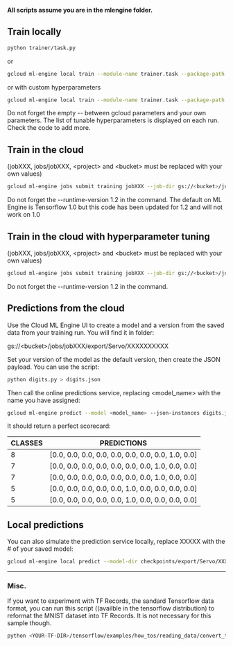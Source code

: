 **All scripts assume you are in the mlengine folder.**
## Train locally
```bash
python trainer/task.py
```
or
```bash
gcloud ml-engine local train --module-name trainer.task --package-path trainer
```
or with custom hyperparameters
```bash
gcloud ml-engine local train --module-name trainer.task --package-path trainer -- --hp-iterations 3000 --hp-dropout 0.5
```
Do not forget the empty -- between gcloud parameters and your own parameters. The list of tunable hyperparameters is displayed on each run. Check the code to add more.
## Train in the cloud
(jobXXX, jobs/jobXXX, &lt;project&gt; and &lt;bucket&gt; must be replaced with your own values)
```bash
gcloud ml-engine jobs submit training jobXXX --job-dir gs://<bucket>/jobs/jobXXX --project <project> --config config.yaml --module-name trainer.task --package-path trainer --runtime-version 1.2
```
Do not forget the  --runtime-version 1.2 in the command. The default on ML Engine is Tensorflow 1.0 but this code has been updated for 1.2 and will not work on 1.0

## Train in the cloud with hyperparameter tuning
(jobXXX, jobs/jobXXX, &lt;project&gt; and &lt;bucket&gt; must be replaced with your own values)
```bash
gcloud ml-engine jobs submit training jobXXX --job-dir gs://<bucket>/jobs/jobXXX --project <project> --config config-hptune6.yaml --module-name trainer.task --package-path trainer --runtime-version 1.2
```
Do not forget the  --runtime-version 1.2 in the command.

## Predictions from the cloud
Use the Cloud ML Engine UI to create a model and a version from
the saved data from your training run.
You will find it in folder:

gs://&lt;bucket&gt;/jobs/jobXXX/export/Servo/XXXXXXXXXX

Set your version of the model as the default version, then
create the JSON payload. You can use the script:
```bash
python digits.py > digits.json
```
Then call the online predictions service, replacing <model_name> with the name you have assigned:
```bash
gcloud ml-engine predict --model <model_name> --json-instances digits.json
```
It should return a perfect scorecard:

| CLASSES  | PREDICTIONS |
| ------------- | ------------- |
| 8  | [0.0, 0.0, 0.0, 0.0, 0.0, 0.0, 0.0, 0.0, 1.0, 0.0]  |
| 7  | [0.0, 0.0, 0.0, 0.0, 0.0, 0.0, 0.0, 1.0, 0.0, 0.0]  |
| 7  | [0.0, 0.0, 0.0, 0.0, 0.0, 0.0, 0.0, 1.0, 0.0, 0.0]  |
| 5  | [0.0, 0.0, 0.0, 0.0, 0.0, 1.0, 0.0, 0.0, 0.0, 0.0]  |
| 5  | [0.0, 0.0, 0.0, 0.0, 0.0, 1.0, 0.0, 0.0, 0.0, 0.0]  |
## Local predictions
You can also simulate the prediction service locally, replace XXXXX with the # of your saved model:
```bash
gcloud ml-engine local predict --model-dir checkpoints/export/Servo/XXXXX --json-instances digits.json
```

---
### Misc.
If you want to experiment with TF Records, the sandard Tensorflow
data format, you can run this script ((availble in the tensorflow distribution)
to reformat the MNIST dataset into TF Records. It is not necessary for this sample though.

```bash
python <YOUR-TF-DIR>/tensorflow/examples/how_tos/reading_data/convert_to_records.py --directory=data --validation_size=0
```

